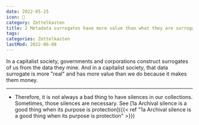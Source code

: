 ```yaml
---
date: 2022-05-25
icon: 🔖
category: Zettelkasten
title: 2 Metadata surrogates have more value than what they are surrogates of in a capitalist society
tags:
categories: Zettelkasten
lastMod: 2022-06-08
---
```

In a capitalist society, governments and corporations construct surrogates of us from the data they mine. And in a capitalist society, that data surrogate is more "real" and has more value than we do because it makes them money.


-----

- Therefore, it is not always a bad thing to have silences in our collections. Sometimes, those silences are necessary.
 See [1a Archival silence is a good thing when its purpose is protection]({{< ref "1a Archival silence is a good thing when its purpose is protection" >}})
